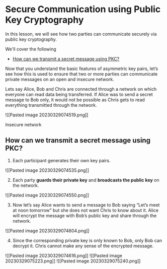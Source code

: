 # Secure Communication using Public Key Cryptography

In this lesson, we will see how two parties can communicate securely via public key cryptography.

We'll cover the following

-   [How can we transmit a secret message using PKC?](https://www.educative.io/courses/hands-on-blockchain-hyperledger-fabric/B8nMkqBWONo#How-can-we-transmit-a-secret-message-using-PKC?)

Now that you understand the basic features of asymmetric key pairs, let’s see how this is used to ensure that two or more parties can communicate private messages on an open and insecure network.

Lets say Alice, Bob and Chris are connected through a network on which everyone can read data being transferred. If Alice was to send a secret message to Bob only, it would not be possible as Chris gets to read everything transmitted through the network.

![[Pasted image 20230329074519.png]]


Insecure network

## How can we transmit a secret message using PKC?[](https://www.educative.io/courses/hands-on-blockchain-hyperledger-fabric/B8nMkqBWONo#How-can-we-transmit-a-secret-message-using-PKC?)

1.  Each participant generates their own key pairs.

![[Pasted image 20230329074535.png]]

2.  Each party **guards their private key** and **broadcasts the public key** on the network.

![[Pasted image 20230329074550.png]]

3.  Now let’s say Alice wants to send a message to Bob saying “Let’s meet at noon tomorrow” but she does not want Chris to know about it. Alice will encrypt the message with Bob’s public key and share through the network.

![[Pasted image 20230329074604.png]]

4.  Since the corresponding private key is only known to Bob, only Bob can decrypt it. Chris cannot make any sense of the encrypted message.

![[Pasted image 20230329074616.png]]
![[Pasted image 20230329075223.png]]
![[Pasted image 20230329075240.png]]

